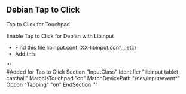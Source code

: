 ## Debian Tap to Click  
Tap to Click for Touchpad

Enable Tap to Click for Debian with Libinput
- Find this file libinput.conf (XX-libinput.conf... etc)
- Add this  

'''  
#Added for Tap to Click
Section "InputClass"
        Identifier "libinput tablet catchall"
        MatchIsTouchpad "on"
        MatchDevicePath "/dev/input/event*"
        Option "Tapping" "on"
EndSection
'''  
